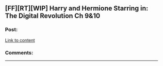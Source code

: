 ## [FF][RT][WIP] Harry and Hermione Starring in: The Digital Revolution Ch 9&10

### Post:

[Link to content]()

### Comments:

---

